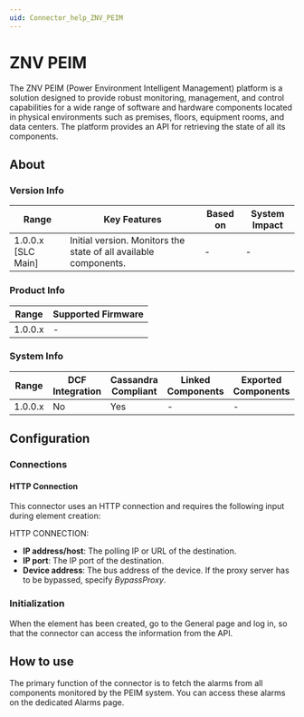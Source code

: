 ```yaml
---
uid: Connector_help_ZNV_PEIM
---
```


# ZNV PEIM

The ZNV PEIM (Power Environment Intelligent Management) platform is a solution designed to provide robust monitoring, management, and control capabilities for a wide range of software and hardware components located in physical environments such as premises, floors, equipment rooms, and data centers. The platform provides an API for retrieving the state of all its components.

## About

### Version Info

| Range              | Key Features                                                   | Based on   | System Impact   |
|----------------------|------------------------------------------------------------------|--------------|-------------------|
| 1.0.0.x [SLC Main]   | Initial version. Monitors the state of all available components. | -            | -                 |

### Product Info

| Range     | Supported Firmware     |
|-----------|------------------------|
| 1.0.0.x   | -                      |

### System Info

| Range     | DCF Integration     | Cassandra Compliant     | Linked Components     | Exported Components     |
|-----------|---------------------|-------------------------|-----------------------|-------------------------|
| 1.0.0.x   | No                  | Yes                     | -                     | -                       |

## Configuration

### Connections

#### HTTP Connection

This connector uses an HTTP connection and requires the following input during element creation:

HTTP CONNECTION:

- **IP address/host**: The polling IP or URL of the destination.
- **IP port**: The IP port of the destination.
- **Device address**: The bus address of the device. If the proxy server has to be bypassed, specify *BypassProxy*.

### Initialization

When the element has been created, go to the General page and log in, so that the connector can access the information from the API.

## How to use

The primary function of the connector is to fetch the alarms from all components monitored by the PEIM system. You can access these alarms on the dedicated Alarms page.
